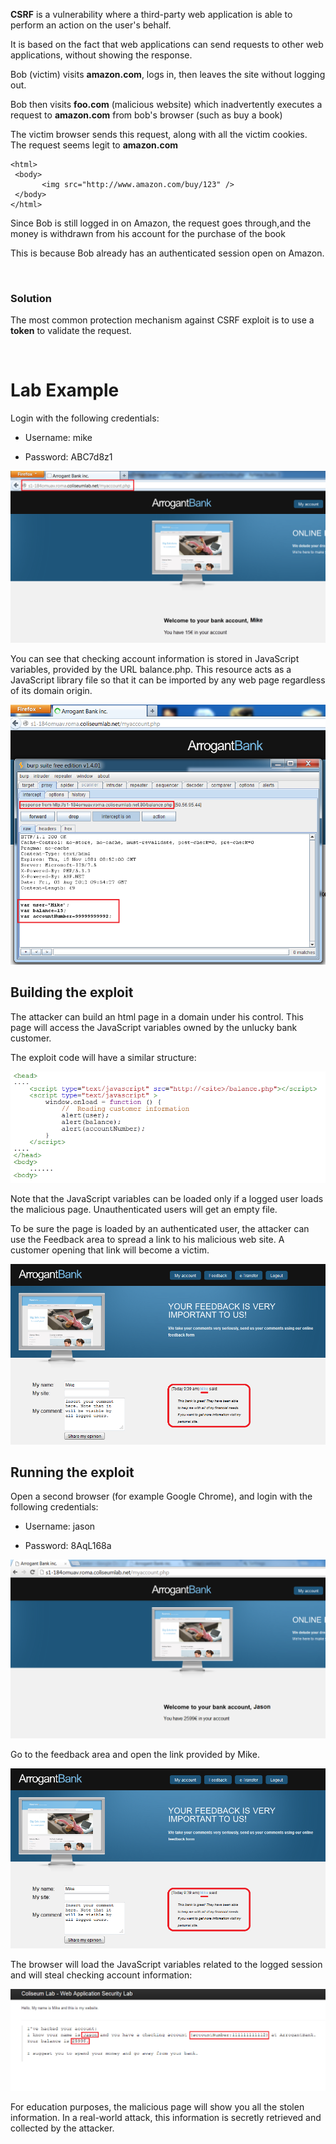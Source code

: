 **CSRF** is a vulnerability where a third-party web application is able to perform an action on the user's behalf.

It is based on the fact that web applications can send requests to other web applications, without showing the response.

Bob (victim) visits **amazon.com**, logs in, then leaves the site without logging out.

Bob then visits **foo.com** (malicious website) which inadvertently executes a request to **amazon.com** from bob's browser (such as buy a book)

The victim browser sends this request, along with all the victim cookies. The request seems legit to **amazon.com**

    <html>
     <body>
           <img src="http://www.amazon.com/buy/123" />
     </body>
    </html>

Since Bob is still logged in on Amazon, the request goes through,and the money is withdrawn from his account for the purchase of the book

This is because Bob already has an authenticated session open on Amazon.

<br/>

### Solution

The most common protection mechanism against CSRF exploit is to use a **token** to validate the request.

<br/>

# Lab Example

Login with the following credentials:

- Username: mike

- Password: ABC7d8z1

![csrf-lab](images/csrf.png)

You can see that checking account information is stored in JavaScript variables, provided by the URL balance.php. This resource acts as a JavaScript library file so that it can be imported by any web page regardless of its domain origin.

![csrf-lab](images/csrf2.png)

## Building the exploit

The attacker can build an html page in a domain under his control. This page will access the JavaScript variables owned by the unlucky bank customer.

The exploit code will have a similar structure:

![csrf-lab](images/csrf3.png)

Note that the JavaScript variables can be loaded only if a logged user loads the malicious page. Unauthenticated users will get an empty file.

To be sure the page is loaded by an authenticated user, the attacker can use the Feedback area to spread a link to his malicious web site. A customer opening that link will become a victim.

![csrf-lab](images/csrf4.png)

## Running the exploit

Open a second browser (for example Google Chrome), and login with the following credentials:

- Username: jason

- Password: 8AqL168a

![csrf-lab](images/csrf5.png)

Go to the feedback area and open the link provided by Mike.

![csrf-lab](images/csrf6.png)

The browser will load the JavaScript variables related to the logged session and will steal checking account information:

![csrf-lab](images/csrf7.png)

For education purposes, the malicious page will show you all the stolen information. In a real-world attack, this information is secretly retrieved and collected by the attacker.